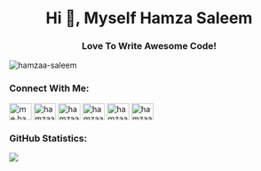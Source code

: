 
<h1 align="center">Hi 👋, Myself Hamza Saleem</h1>
<h3 align="center">Love To Write Awesome Code!</h3>

<p align="left"> <img src="https://komarev.com/ghpvc/?username=hamzaa-saleem&label=Profile%20views&color=0e75b6&style=flat" alt="hamzaa-saleem" /> </p>

<h3 align="left">Connect With Me:</h3>
<p align="left">
  <a href="https://fb.com/me.hamzaa.saleem" target="blank"><img align="center" src="https://raw.githubusercontent.com/rahuldkjain/github-profile-readme-generator/master/src/images/icons/Social/facebook.svg" alt="me.hamzaa.saleem" height="30" width="40" /></a>
  <a href="https://instagram.com/hamzaa__saleem" target="blank"><img align="center" src="https://raw.githubusercontent.com/rahuldkjain/github-profile-readme-generator/master/src/images/icons/Social/instagram.svg" alt="hamzaa__saleem" height="30" width="40" /></a>
<a href="https://twitter.com/hamzaa__saleem" target="blank"><img align="center" src="https://raw.githubusercontent.com/rahuldkjain/github-profile-readme-generator/master/src/images/icons/Social/twitter.svg" alt="hamzaa__saleem" height="30" width="40" /></a>
<a href="https://linkedin.com/in/hamzaa-saleem" target="blank"><img align="center" src="https://raw.githubusercontent.com/rahuldkjain/github-profile-readme-generator/master/src/images/icons/Social/linked-in-alt.svg" alt="hamzaa-saleem" height="30" width="40" /></a>
<a href="https://dribbble.com/hamzaa-saleem" target="blank"><img align="center" src="https://raw.githubusercontent.com/rahuldkjain/github-profile-readme-generator/master/src/images/icons/Social/dribbble.svg" alt="hamzaa-saleem" height="30" width="40" /></a>
<a href="https://www.behance.net/hamzaa-saleem" target="blank"><img align="center" src="https://raw.githubusercontent.com/rahuldkjain/github-profile-readme-generator/master/src/images/icons/Social/behance.svg" alt="hamzaa-saleem" height="30" width="40" /></a>
</p>
<h3 align="left">GitHub Statistics:</h3>
<img src="https://github-readme-stats.vercel.app/api?username=hamzaa-saleem&show_icons=true&theme=buefy">
